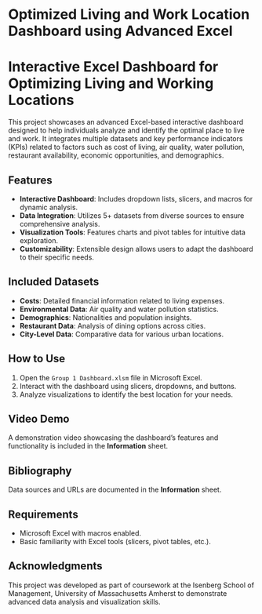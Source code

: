 # Optimized Living and Work Location Dashboard using Advanced Excel

# Interactive Excel Dashboard for Optimizing Living and Working Locations  

This project showcases an advanced Excel-based interactive dashboard designed to help individuals analyze and identify the optimal place to live and work. It integrates multiple datasets and key performance indicators (KPIs) related to factors such as cost of living, air quality, water pollution, restaurant availability, economic opportunities, and demographics.  

## Features  
- **Interactive Dashboard**: Includes dropdown lists, slicers, and macros for dynamic analysis.  
- **Data Integration**: Utilizes 5+ datasets from diverse sources to ensure comprehensive analysis.  
- **Visualization Tools**: Features charts and pivot tables for intuitive data exploration.  
- **Customizability**: Extensible design allows users to adapt the dashboard to their specific needs.  

## Included Datasets  
- **Costs**: Detailed financial information related to living expenses.  
- **Environmental Data**: Air quality and water pollution statistics.  
- **Demographics**: Nationalities and population insights.  
- **Restaurant Data**: Analysis of dining options across cities.  
- **City-Level Data**: Comparative data for various urban locations.  

## How to Use  
1. Open the `Group 1 Dashboard.xlsm` file in Microsoft Excel.  
2. Interact with the dashboard using slicers, dropdowns, and buttons.  
3. Analyze visualizations to identify the best location for your needs.  

## Video Demo  
A demonstration video showcasing the dashboard’s features and functionality is included in the **Information** sheet.

## Bibliography  
Data sources and URLs are documented in the **Information** sheet.  

## Requirements  
- Microsoft Excel with macros enabled.  
- Basic familiarity with Excel tools (slicers, pivot tables, etc.).  

## Acknowledgments  
This project was developed as part of coursework at the Isenberg School of Management, University of Massachusetts Amherst to demonstrate advanced data analysis and visualization skills.

